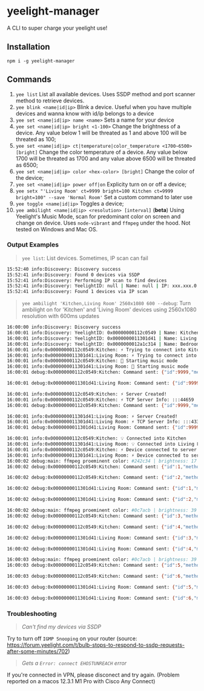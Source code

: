 # yeelight-manager

A CLI to super charge your yeelight use!

## Installation

`npm i -g yeelight-manager`

## Commands


1. `yee list` List all available devices. Uses SSDP method and port scanner method to retrieve devices.
2. `yee blink <name|id|ip>` Blink a device. Useful when you have multiple devices and wanna know with id/ip belongs to a device
3. `yee set <name|id|ip> name <name>` Sets a name for your device
4. `yee set <name|id|ip> bright <1-100>` Change the brightness of a device. Any value below 1 will be threated as 1 and above 100 will be threated as 100;
5. `yee set <name|id|ip> ct|temperature|color_temperature <1700~6500> [bright]` Change the color temperature of a device. Any value below 1700 will be threated as 1700 and any value above 6500 will be threated as 6500;
6. `yee set <name|id|ip> color <hex-color> [bright]` Change the color of the device;
7. `yee set <name|id|ip> power off|on` Explicity turn on or off a device;
8. `yee setx "'Living Room' ct=9999 bright=100 Kitchen ct=9999 bright=100" --save 'Normal Room'` Set a custom command to later use
9. `yee toggle <name|id|ip>` Toggles a device;
10. `yee ambilight <name|id|ip> <resolution> [interval]` (**beta**) Using Yeelight's Music Mode, scan for predominant color on screen and change on device. Uses `node-vibrant` and `ffmpeg` under the hood. Not tested on Windows and Mac OS.

### Output Examples
> `yee list`: List devices. Sometimes, IP scan can fail
```sh
15:52:40 info:Discovery: Discovery success
15:52:41 info:Discovery: Found 0 devices via SSDP
15:52:41 info:Discovery: Performing IP scan to find devices
15:52:41 info:Discovery: YeelightID: null | Name: null | IP: xxx.xxx.0.191:55443
15:52:41 info:Discovery: Found 1 devices via IP scan
```
> `yee ambilight 'Kitchen,Living Room' 2560x1080 600 --debug`: Turn ambilight on for 'Kitchen' and 'Living Room' devices using 2560x1080 resolution with 600ms updates
```sh
16:00:00 info:Discovery: Discovery success
16:00:01 info:Discovery: YeelightID: 0x00000000112c0549 | Name: Kitchen | IP: xxx.xxx.0.199:55443
16:00:01 info:Discovery: YeelightID: 0x0000000011301d41 | Name: Living Room | IP: xxx.xxx.0.107:55443
16:00:01 info:Discovery: YeelightID: 0x0000000012a1c314 | Name: Bedroom | IP: xxx.xxx.0.191:55443
16:00:01 info:0x00000000112c0549:Kitchen: ⚡ Trying to connect into Kitchen in xxx.xxx.0.199:55443
16:00:01 info:0x0000000011301d41:Living Room: ⚡ Trying to connect into Living Room in xxx.xxx.0.107:55443
16:00:01 info:0x00000000112c0549:Kitchen: 📀 Starting music mode
16:00:01 info:0x0000000011301d41:Living Room: 📀 Starting music mode
16:00:01 debug:0x00000000112c0549:Kitchen: Command sent: {"id":9999,"method":"set_power","params":["on","smooth",300]}

16:00:01 debug:0x0000000011301d41:Living Room: Command sent: {"id":9999,"method":"set_power","params":["on","smooth",300]}

16:00:01 info:0x00000000112c0549:Kitchen: ⚡ Server Created!
16:00:01 info:0x00000000112c0549:Kitchen: ⚡ TCP Server Info: :::44659
16:00:01 debug:0x00000000112c0549:Kitchen: Command sent: {"id":9999,"method":"set_music","params":[1,"xxx.xxx.0.167",44659]}

16:00:01 info:0x0000000011301d41:Living Room: ⚡ Server Created!
16:00:01 info:0x0000000011301d41:Living Room: ⚡ TCP Server Info: :::43379
16:00:01 debug:0x0000000011301d41:Living Room: Command sent: {"id":9999,"method":"set_music","params":[1,"xxx.xxx.0.167",43379]}

16:00:01 info:0x00000000112c0549:Kitchen: 💡 Connected into Kitchen
16:00:01 info:0x0000000011301d41:Living Room: 💡 Connected into Living Room
16:00:01 info:0x00000000112c0549:Kitchen: ⚡ Device connected to server
16:00:01 info:0x0000000011301d41:Living Room: ⚡ Device connected to server
16:00:02 debug:main: ffmpeg proeminent color: #242c34 | brightness: 17
16:00:02 debug:0x00000000112c0549:Kitchen: Command sent: {"id":1,"method":"set_bright","params":[17,"smooth",600]}

16:00:02 debug:0x00000000112c0549:Kitchen: Command sent: {"id":2,"method":"set_rgb","params":[2370612,"smooth",600]}

16:00:02 debug:0x0000000011301d41:Living Room: Command sent: {"id":1,"method":"set_bright","params":[17,"smooth",600]}

16:00:02 debug:0x0000000011301d41:Living Room: Command sent: {"id":2,"method":"set_rgb","params":[2370612,"smooth",600]}

16:00:02 debug:main: ffmpeg proeminent color: #0c7acb | brightness: 39
16:00:02 debug:0x00000000112c0549:Kitchen: Command sent: {"id":3,"method":"set_bright","params":[39,"smooth",600]}

16:00:02 debug:0x00000000112c0549:Kitchen: Command sent: {"id":4,"method":"set_rgb","params":[817867,"smooth",600]}

16:00:02 debug:0x0000000011301d41:Living Room: Command sent: {"id":3,"method":"set_bright","params":[39,"smooth",600]}

16:00:02 debug:0x0000000011301d41:Living Room: Command sent: {"id":4,"method":"set_rgb","params":[817867,"smooth",600]}

16:00:03 debug:main: ffmpeg proeminent color: #0c7acb | brightness: 39
16:00:03 debug:0x00000000112c0549:Kitchen: Command sent: {"id":5,"method":"set_bright","params":[39,"smooth",600]}

16:00:03 debug:0x00000000112c0549:Kitchen: Command sent: {"id":6,"method":"set_rgb","params":[817867,"smooth",600]}

16:00:03 debug:0x0000000011301d41:Living Room: Command sent: {"id":5,"method":"set_bright","params":[39,"smooth",600]}

16:00:03 debug:0x0000000011301d41:Living Room: Command sent: {"id":6,"method":"set_rgb","params":[817867,"smooth",600]}
```

### Troubleshooting

> *Can't find my devices via SSDP*

Try to turn off `IGMP Snooping` on your router (source: https://forum.yeelight.com/t/bulb-stops-to-respond-to-ssdp-requests-after-some-minutes/702)

> *Gets a `Error: connect EHOSTUNREACH` error*

If you're connected in VPN, please disconect and try again. (Problem reported on a macos 12.3.1 M1 Pro with Cisco Any Connect)